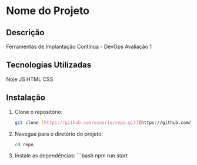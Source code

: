 # Nome do Projeto

## Descrição

Ferramentas de Implantação Contínua - DevOps
Avaliação 1

## Tecnologias Utilizadas

Noje JS
HTML
CSS

## Instalação

1. Clone o repositório:
   ```bash
   git clone [https://github.com/usuario/repo.git](https://github.com/LZikan/aplicacao-devops.git)

2. Navegue para o diretório do projeto:
    ```bash
    cd repo
    ```

3. Instale as dependências:
        ```bash
    npm run start
    ```



